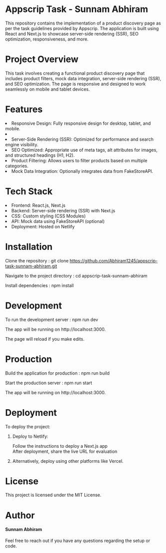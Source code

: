 <h1>Appscrip Task - Sunnam Abhiram</h1>

This repository contains the implementation of a product discovery page as per the task guidelines provided by Appscrip. The application is built using React and Next.js to showcase server-side rendering (SSR), SEO optimization, responsiveness, and more.

<h1>Project Overview</h1>

This task involves creating a functional product discovery page that includes product filters, mock data integration, server-side rendering (SSR), and SEO optimization. The page is responsive and designed to work seamlessly on mobile and tablet devices.

<h1>Features</h1>

<li>Responsive Design: Fully responsive design for desktop, tablet, and mobile.<li>
<li>Server-Side Rendering (SSR): Optimized for performance and search engine visibility.</li>
<li>SEO Optimized: Appropriate use of meta tags, alt attributes for images, and structured headings (H1, H2).</li>
<li>Product Filtering: Allows users to filter products based on multiple categories.</li>
<li>Mock Data Integration: Optionally integrates data from FakeStoreAPI.</li>

<h1>Tech Stack</h1>

<li>Frontend: React.js, Next.js</li>
<li>Backend: Server-side rendering (SSR) with Next.js</li>
<li>CSS: Custom styling (CSS Modules)</li>
<li>API: Mock data using FakeStoreAPI (optional)</li>
<li>Deployment: Hosted on Netlify</li>

<h1>Installation</h1>

Clone the repository : git clone https://github.com/Abhiram1245/appscrip-task-sunnam-abhiram.git

Navigate to the project directory : cd appscrip-task-sunnam-abhiram

Install dependencies : npm install

<h1>Development</h1>
To run the development server : npm run dev

The app will be running on http://localhost:3000.

The page will reload if you make edits.

<h1>Production</h1>

Build the application for production : npm run build

Start the production server : npm run start

The app will be running on http://localhost:3000.

<h1>Deployment</h1>
To deploy the project:

1. Deploy to Netlify:
   
   Follow the instructions to deploy a Next.js app<br>
   After deployment, share the live URL for evaluation<br>
2. Alternatively, deploy using other platforms like Vercel.

<h1>License</h1>

This project is licensed under the MIT License.

<h1>Author</h1>

<h4>Sunnam Abhiram</h4>

Feel free to reach out if you have any questions regarding the setup or code.

